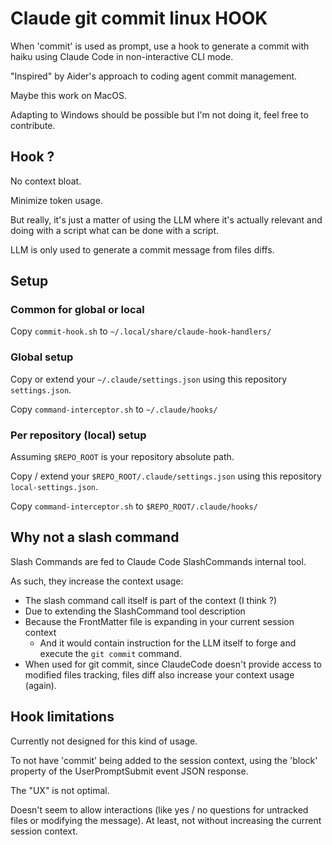 # Claude git commit linux HOOK

When 'commit' is used as prompt, use a hook to generate a commit with haiku
using Claude Code in non-interactive CLI mode.

"Inspired" by Aider's approach to coding agent commit management.

Maybe this work on MacOS.

Adapting to Windows should be possible but I'm not doing it, feel free to
contribute.

## Hook ?

No context bloat.

Minimize token usage.

But really, it's just a matter of using the LLM where it's actually relevant and
doing with a script what can be done with a script.

LLM is only used to generate a commit message from files diffs.


## Setup


### Common for global or local

Copy `commit-hook.sh` to `~/.local/share/claude-hook-handlers/`


### Global setup

Copy or extend your `~/.claude/settings.json` using this repository `settings.json`.

Copy `command-interceptor.sh` to `~/.claude/hooks/`


### Per repository (local) setup

Assuming `$REPO_ROOT` is your repository absolute path.

Copy / extend your `$REPO_ROOT/.claude/settings.json` using this repository `local-settings.json`.

Copy `command-interceptor.sh` to `$REPO_ROOT/.claude/hooks/`


## Why not a slash command

Slash Commands are fed to Claude Code SlashCommands internal tool.

As such, they increase the context usage:
* The slash command call itself is part of the context (I think ?)
* Due to extending the SlashCommand tool description
* Because the FrontMatter file is expanding in your current session context
  * And it would contain instruction for the LLM itself to forge and execute
  the `git commit` command.
* When used for git commit, since ClaudeCode doesn't provide access to modified
files tracking, files diff also increase your context usage (again).


## Hook limitations

Currently not designed for this kind of usage.

To not have 'commit' being added to the session context, using the 'block'
property of the UserPromptSubmit event JSON response.

The "UX" is not optimal.

Doesn't seem to allow interactions (like yes / no questions for untracked files
or modifying the message). At least, not without increasing the current session
context.

